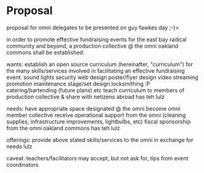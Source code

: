 # Proposal
proposal for omni delegates to be presented on guy fawkes day ;-)>

in order to promote effective fundraising events for the east bay radical community and beyond, a production collective @ the omni oakland commons shall be established.
  
  wants:
      establish an open source curriculum (hereinafter, "curriculum") for the many skills/services involved in facilitating an effective fundraising event:
          sound 
          lights
          security
          web design
          poster/flyer design
          video streaming
          promotion
          maintenance
          stage/set design
          locksmithing :P
          catering/bartending (future plans)
          etc
      teach curriculum to members of production collective & share with netizens abroad
      has teh lulz
      
  needs:
      have appropriate space designated @ the omni
      become omni member collective
      receive operational support from the omni (cleaning supplies, infrastructure improvements, lightbulbs, etc)
      fiscal sponsorship from the omni oakland commons
      has teh lulz
      
  offerings:
      provide above stated skills/services to the omni in exchange for needs
      lulz
      
  caveat:
      teachers/facilitators may accept, but not ask for, tips from event coordinators
  
  
